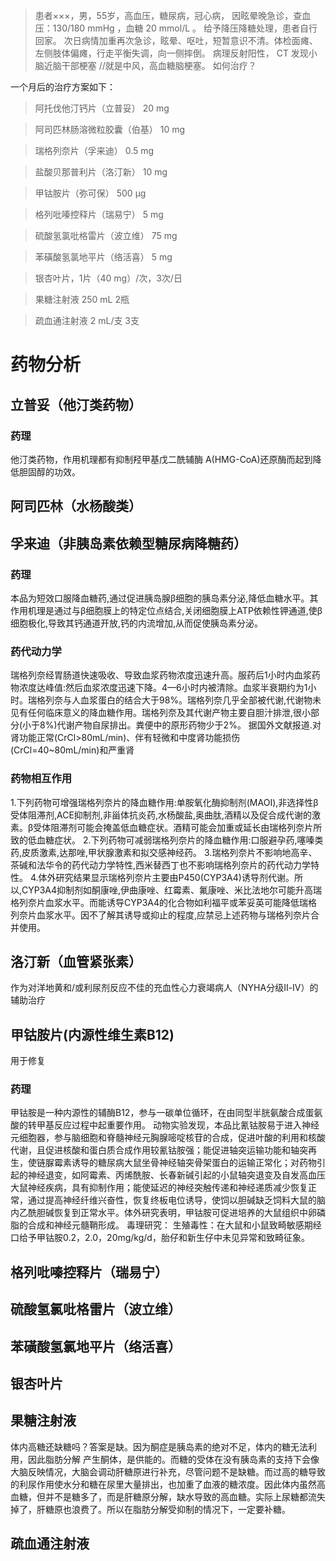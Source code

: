 > 患者×××，男，55岁，高血压，糖尿病，冠心病，
因眩晕晚急诊，查血压：130/180 mmHg ，血糖 20 mmol/L 。
给予降压降糖处理，患者自行回家。
次日病情加重再次急诊，眩晕、呕吐，短暂意识不清。体检面瘫、左侧肢体偏瘫，行走平衡失调，向一侧摔倒。
病理反射阳性， CT 发现小脑近脑干部梗塞 //就是中风，高血糖脑梗塞。
如何治疗？

一个月后的治疗方案如下：

> 阿托伐他汀钙片（立普妥） 20 mg

> 阿司匹林肠溶微粒胶囊（伯基） 10 mg

> 瑞格列奈片（孚来迪） 0.5 mg

> 盐酸贝那普利片（洛汀新） 10 mg

> 甲钴胺片（弥可保） 500 μg

> 格列吡嗪控释片（瑞易宁） 5 mg

> 硫酸氢氯吡格雷片（波立维） 75 mg

> 苯磺酸氢氯地平片（络活喜） 5 mg

> 银杏叶片，1片（40 mg）/次，3次/日

> 果糖注射液 250 mL 2瓶

> 疏血通注射液 2 mL/支 3支


# 药物分析

## 立普妥（他汀类药物）
### 药理
他汀类药物，作用机理都有抑制羟甲基戊二酰辅酶 A(HMG-CoA)还原酶而起到降低胆固醇的功效。

## 阿司匹林（水杨酸类）

## 孚来迪（非胰岛素依赖型糖尿病降糖药）
### 药理
本品为短效口服降血糖药,通过促进胰岛腺β细胞的胰岛素分泌,降低血糖水平。其作用机理是通过与β细胞膜上的特定位点结合,关闭细胞膜上ATP依赖性钾通道,使β细胞极化,导致其钙通道开放,钙的内流增加,从而促使胰岛素分泌。
### 药代动力学
瑞格列奈经胃肠道快速吸收、导致血浆药物浓度迅速升高。服药后1小时内血浆药物浓度达峰值:然后血浆浓度迅速下降。4—6小时内被清除。血浆半衰期约为1小时。瑞格列奈与人血浆蛋白的结合大于98%。瑞格列奈几乎全部被代谢,代谢物未见有任何临床意义的降血糖作用。瑞格列奈及其代谢产物主要自胆汁排泄,很小部分(小于8%)代谢产物自尿排出。粪便中的原形药物少于2%。 据国外文献报道.对肾功能正常(CrCl>80mL/min)、伴有轻微和中度肾功能损伤(CrCl=40~80mL/min)和严重肾
### 药物相互作用
1.下列药物可增强瑞格列奈片的降血糖作用:单胺氧化酶抑制剂(MAOI),非选择性β受体阻滞剂,ACE抑制剂,非甾体抗炎药,水杨酸盐,奥曲肽,酒精以及促合成代谢的激素。β受体阻滞剂可能会掩盖低血糖症状。酒精可能会加重或延长由瑞格列奈片所致的低血糖症状。
2.下列药物可减弱瑞格列奈片的降血糖作用:口服避孕药,噻嗪类药,皮质激素,达那唑,甲状腺激素和拟交感神经药。
3.瑞格列奈片不影响地高辛、茶碱和法华令的药代动力学特性,西米替西丁也不影响瑞格列奈片的药代动力学特性。
4.体外研究结果显示瑞格列奈片主要由P450(CYP3A4)诱导剂代谢。所以,CYP3A4抑制剂如酮康唑,伊曲康唑、红霉素、氟康唑、米比法地尔可能升高瑞格列奈片血浆水平。而能诱导CYP3A4的化合物如利福平或苯妥英可能降低瑞格列奈片血浆水平。因不了解其诱导或抑止的程度,应禁忌上述药物与瑞格列奈片合并使用。

## 洛汀新（血管紧张素）

作为对洋地黄和/或利尿剂反应不佳的充血性心力衰竭病人（NYHA分级Ⅱ-Ⅳ）的辅助治疗

## 甲钴胺片(内源性维生素B12)
用于修复
### 药理
甲钴胺是一种内源性的辅酶B12，参与一碳单位循环，在由同型半胱氨酸合成蛋氨酸的转甲基反应过程中起重要作用。
动物实验发现，本品比氰钴胺易于进入神经元细胞器，参与脑细胞和脊髓神经元胸腺嘧啶核苷的合成，促进叶酸的利用和核酸代谢，且促进核酸和蛋白质合成作用较氰钴胺强；能促进轴突运输功能和轴突再生，使链脲霉素诱导的糖尿病大鼠坐骨神经轴突骨架蛋白的运输正常化；对药物引起的神经退变，如阿霉素、丙烯酰胺、长春新碱引起的小鼠轴突退变及自发高血压大鼠神经疾病，具有抑制作用；能使延迟的神经突触传递和神经递质减少恢复正常，通过提高神经纤维兴奋性，恢复终板电位诱导，使饲以胆碱缺乏饲料大鼠的脑内乙酰胆碱恢复到正常水平。体外研究表明，甲钴胺可促进培养的大鼠组织中卵磷脂的合成和神经元髓鞘形成。
毒理研究：
生殖毒性：在大鼠和小鼠致畸敏感期经口给予甲钴胺0.2，2.0，20mg/kg/d，胎仔和新生仔中未见异常和致畸征象。

## 格列吡嗪控释片（瑞易宁）

## 硫酸氢氯吡格雷片（波立维）

## 苯磺酸氢氯地平片（络活喜）

## 银杏叶片

## 果糖注射液
体内高糖还缺糖吗？答案是缺。因为酮症是胰岛素的绝对不足，体内的糖无法利用，因此脂肪分解 产生酮体，是供能的。而糖的受体在没有胰岛素的支持下会像大脑反映情况，大脑会调动肝糖原进行补充，尽管问题不是缺糖。而过高的糖导致的利尿作用使水分和糖在尿里大量排出，也加重了血液的糖浓度。因此体内虽然高血糖，但并不是糖多了，而是肝糖原分解，缺水导致的高血糖。实际上尿糖都流失掉了，肝糖原也浪费了。所以在脂肪分解受抑制的情况下，一定要补糖。

## 疏血通注射液
